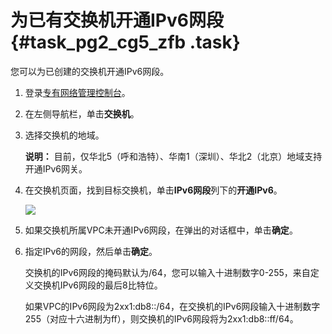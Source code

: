# 为已有交换机开通IPv6网段 {#task_pg2_cg5_zfb .task}

您可以为已创建的交换机开通IPv6网段。

1.  登录[专有网络管理控制台](https://vpcnext.console.aliyun.com)。
2.  在左侧导航栏，单击**交换机**。
3.  选择交换机的地域。 

    **说明：** 目前，仅华北5（呼和浩特）、华南1（深圳）、华北2（北京）地域支持开通IPv6网关。

4.  在交换机页面，找到目标交换机，单击**IPv6网段**列下的**开通IPv6**。 

    ![](http://static-aliyun-doc.oss-cn-hangzhou.aliyuncs.com/assets/img/73829/156807979633773_zh-CN.png)

5.  如果交换机所属VPC未开通IPv6网段，在弹出的对话框中，单击**确定**。
6.  指定IPv6的网段，然后单击**确定**。 

    交换机的IPv6网段的掩码默认为/64，您可以输入十进制数字0-255，来自定义交换机IPv6网段的最后8比特位。

    如果VPC的IPv6网段为2xx1:db8::/64，在交换机的IPv6网段输入十进制数字255（对应十六进制为ff），则交换机的IPv6网段将为2xx1:db8::ff/64。


